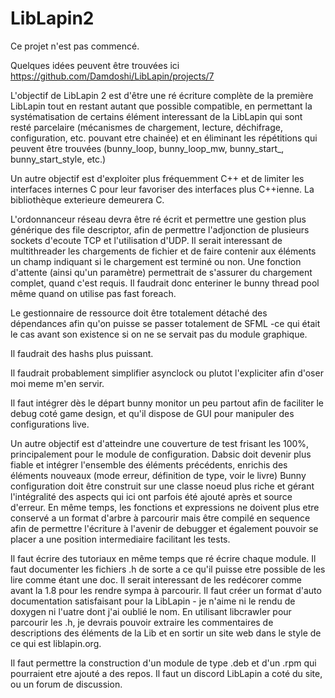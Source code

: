 # LibLapin2

Ce projet n'est pas commencé.

Quelques idées peuvent être trouvées ici https://github.com/Damdoshi/LibLapin/projects/7

L'objectif de LibLapin 2 est d'être une ré écriture complète de la première LibLapin tout en restant autant que possible compatible,
en permettant la systématisation de certains élément interessant de la LibLapin qui sont resté parcelaire (mécanismes de chargement, lecture, déchifrage, configuration, etc. pouvant etre chainée)
et en éliminant les répétitions qui peuvent être trouvées (bunny_loop, bunny_loop_mw, bunny_start_, bunny_start_style, etc.)

Un autre objectif est d'exploiter plus fréquemment C++ et de limiter les interfaces internes C pour leur favoriser des interfaces plus C++ienne.
La bibliothèque exterieure demeurera C.

L'ordonnanceur réseau devra être ré écrit et permettre une gestion plus générique des file descriptor, afin de permettre l'adjonction de plusieurs sockets d'ecoute
TCP et l'utilisation d'UDP. Il serait interessant de multithreader les chargements de fichier et de faire contenir aux éléments un champ indiquant si le chargement est terminé ou
non. Une fonction d'attente (ainsi qu'un paramètre) permettrait de s'assurer du chargement complet, quand c'est requis. Il faudrait donc enteriner le bunny thread pool même quand
on utilise pas fast foreach.

Le gestionnaire de ressource doit être totalement détaché des dépendances afin qu'on puisse se passer totalement de SFML -ce qui était le cas avant son existence si on ne
se servait pas du module graphique.

Il faudrait des hashs plus puissant.

Il faudrait probablement simplifier asynclock ou plutot l'expliciter afin d'oser moi meme m'en servir.

Il faut intégrer dès le départ bunny monitor un peu partout afin de faciliter le debug coté game design, et qu'il dispose de GUI pour manipuler des configurations live.

Un autre objectif est d'atteindre une couverture de test frisant les 100%, principalement pour le module de configuration.
Dabsic doit devenir plus fiable et intégrer l'ensemble des éléments précédents, enrichis des éléments nouveaux (mode erreur, définition de type, voir le livre)
Bunny configuration doit être construit sur une classe noeud plus riche et gérant l'intégralité des aspects qui ici ont parfois été ajouté après et source d'erreur.
En même temps, les fonctions et expressions ne doivent plus etre conservé a un format d'arbre à parcourir mais être compilé en sequence afin de permettre
l'écriture à l'avenir de debugger et également pouvoir se placer a une position intermediaire facilitant les tests.

Il faut écrire des tutoriaux en même temps que ré écrire chaque module.
Il faut documenter les fichiers .h de sorte a ce qu'il puisse etre possible de les lire comme étant une doc.
Il serait interessant de les redécorer comme avant la 1.8 pour les rendre sympa à parcourir.
Il faut créer un format d'auto documentation satisfaisant pour la LibLapin - je n'aime ni le rendu de doxygen ni l'uatre dont j'ai oublié le nom. En utilisant libcrawler pour
parcourir les .h, je devrais pouvoir extraire les commentaires de descriptions des éléments de la Lib et en sortir un site web dans le style de ce qui est liblapin.org.

Il faut permettre la construction d'un module de type .deb et d'un .rpm qui pourraient etre ajouté a des repos.
Il faut un discord LibLapin a coté du site, ou un forum de discussion.


